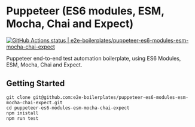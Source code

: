# Puppeteer (ES6 modules, ESM, Mocha, Chai and Expect)

[![GitHub Actions status | e2e-boilerplates/puppeteer-es6-modules-esm-mocha-chai-expect](https://github.com/e2e-boilerplates/puppeteer-es6-modules-esm-mocha-chai-expect/workflows/puppeteer-es6-modules-esm-mocha-chai-expect/badge.svg)](https://github.com/e2e-boilerplates/puppeteer-es6-modules-esm-mocha-chai-expect/actions?workflow=puppeteer-es6-modules-esm-mocha-chai-expect)

Puppeteer end-to-end test automation boilerplate, using ES6 Modules, ESM, Mocha, Chai and Expect.

## Getting Started

    git clone git@github.com:e2e-boilerplates/puppeteer-es6-modules-esm-mocha-chai-expect.git
    cd puppeteer-es6-modules-esm-mocha-chai-expect
    npm inistall
    npm run test
